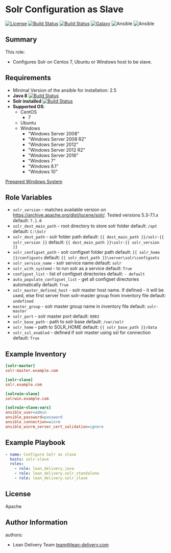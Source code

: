 Solr Configuration as Slave
=========
[![License](https://img.shields.io/badge/license-Apache-green.svg?style=flat)](https://raw.githubusercontent.com/lean-delivery/ansible-role-solr-slave/master/LICENSE)
[![Build Status](https://travis-ci.org/lean-delivery/ansible-role-solr-slave.svg?branch=master)](https://travis-ci.org/lean-delivery/ansible-role-solr-slave)
[![Build Status](https://gitlab.com/lean-delivery/ansible-role-solr-slave/badges/master/build.svg)](https://gitlab.com/lean-delivery/ansible-role-solr-slave)
[![Galaxy](https://img.shields.io/badge/galaxy-lean__delivery.solr-slave-blue.svg)](https://galaxy.ansible.com/lean_delivery/solr-slave)
![Ansible](https://img.shields.io/ansible/role/d/30434.svg)
![Ansible](https://img.shields.io/badge/dynamic/json.svg?label=min_ansible_version&url=https%3A%2F%2Fgalaxy.ansible.com%2Fapi%2Fv1%2Froles%2F30434%2F&query=$.min_ansible_version)
## Summary

This role:
  - Configures Solr on Centos 7, Ubuntu or Windows host to be slave.

Requirements
------------
  - Minimal Version of the ansible for installation: 2.5
  - **Java 8** [![Build Status](https://travis-ci.org/lean-delivery/ansible-role-java.svg?branch=master)](https://travis-ci.org/lean-delivery/ansible-role-java)
  - **Solr installed** [![Build Status](https://travis-ci.org/lean-delivery/ansible-role-solr-standalone.svg?branch=master)](https://travis-ci.org/lean-delivery/ansible-role-solr-standalone)
  - **Supported OS**:
    - CentOS
      - 7
    - Ubuntu
    - Windows
      - "Windows Server 2008"
      - "Windows Server 2008 R2"
      - "Windows Server 2012"
      - "Windows Server 2012 R2"
      - "Windows Server 2016"
      - "Windows 7"
      - "Windows 8.1"
      - "Windows 10"

[Prepared Windows System](https://docs.ansible.com/ansible/latest/user_guide/windows_setup.html)

## Role Variables
  - `solr_version` - matches available version on https://archive.apache.org/dist/lucene/solr/. Tested versions 5.3-7.1.x
    default: `7.1.0`
  - `solr_dest_main_path` - root directory to store solr folder
    default: `/opt`
    default: `C:\Solr`
  - `solr_dest_path` - solr folder path
    default: `{{ dest_main_path }}/solr-{{ solr_version }}`
    default: `{{ dest_main_path }}\solr-{{ solr_version }}`
  - `solr_configset_path` - solr configset folder path
    default: `{{ solr_home }}/configsets`
    default: `{{ solr_dest_path }}\server\solr\configsets`
  - `solr_service_name` - solr service name
    default: `solr`
  - `solr_with_systemd` - to run solr as a service
    default: `True`
  - `configset_list` - list of configset directories
    default: `- default`
  - `auto_populate_configset_list` - get all configset directories automatically
    default: `True`
  - `solr_master_defined_host` - solr master host name. If defined - it will be used, else first server from solr-master group from inventory file
    default: `undefined`
  - `master_group` - solr master group name in inventory file
    default: `solr-master`
  - `solr_port` - solr master port
    default: `8983`
  - `solr_base_path` - path to solr base
    default: `/var/solr`
  - `solr_home` - path to SOLR_HOME
    default: `{{ solr_base_path }}/data`
  - `solr_ssl_enabled` - defined if solr master using ssl for connection
    default: `True`

Example Inventory
----------------
```ini
[solr-master]
solr-master.example.com

[solr-slave]
solr.example.com

[solrwin-slave]
solrwin.example.com

[solrwin-slave:vars]
ansible_user=admin
ansible_password=password
ansible_connection=winrm
ansible_winrm_server_cert_validation=ignore
```

Example Playbook
----------------

```yml
- name: Configure Solr as slave
  hosts: solr-slave
  roles:
    - role: lean_delivery.java
    - role: lean_delivery.solr_standalone
    - role: lean_delivery.solr_slave
```

License
-------

Apache

Author Information
------------------

authors:
  - Lean Delivery Team <team@lean-delivery.com>
